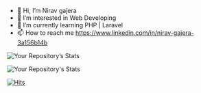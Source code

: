 - 👋 Hi, I’m Nirav gajera
- 👀 I’m interested in Web Developing
- 🌱 I’m currently learning  PHP | Laravel
- 📫 How to reach me https://www.linkedin.com/in/nirav-gajera-3a156b14b

<!---
nirav-gajera/nirav-gajera is a ✨ special ✨ repository because its `README.md` (this file) appears on your GitHub profile.
You can click the Preview link to take a look at your changes.
--->

![Your Repository’s Stats](https://github-readme-stats.vercel.app/api?username=nirav-gajera&show_icons=true&theme=tokyonight)

![Your Repository's Stats](https://github-readme-stats.vercel.app/api/top-langs/?username=nirav-gajera&theme=tokyonight)

[![Hits](https://hits.sh/github.com/silentsoft/hits.svg)](https://hits.sh/github.com/nirav-gajera)
